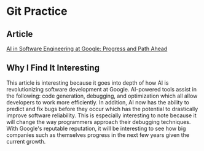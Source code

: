 # Git Practice 

## Article
[AI in Software Engineering at Google: Progress and Path Ahead](https://research.google/blog/ai-in-software-engineering-at-google-progress-and-the-path-ahead/)

## Why I Find It Interesting 
This article is interesting because it goes into depth of how AI is revolutionizing software development at Google. 
AI-powered tools assist in the following: code generation, debugging, and optimization which all allow developers to work more efficiently. 
In addition, AI now has the ability to predict and fix bugs before they occur which has the potential to drastically improve software reliability. This is especially interesting to note because it will change the way programmers approach their debugging techniques.  
With Google's reputable reputation, it will be interesting to see how big companies such as themselves progress in the next few years given the current growth.
